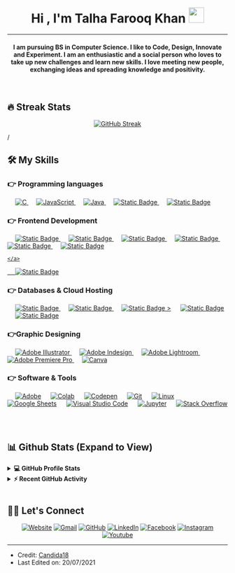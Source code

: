
<h1 align="center">Hi , I'm Talha Farooq Khan <img src="https://media.giphy.com/media/hvRJCLFzcasrR4ia7z/giphy.gif" width="35"></h1>

<hr/>
<h4 align="center">I am pursuing BS in Computer Science. I like to Code, Design, Innovate and Experiment. I am an enthusiastic and a social person who loves to take up new challenges and learn new skills. I love meeting new people, exchanging ideas and spreading knowledge and positivity.</h4>
<br>

## 🔥 Streak Stats
<p align="center"><a href="https://git.io/streak-stats"><img src="https://streak-stats.demolab.com?user=TFKOrig&theme=outrun&border_radius=12&date_format=j%20M%5B%20Y%5D&mode=weekly&card_width=500&card_height=210" alt="GitHub Streak" /></a>

/
## 🛠️ My Skills

### 👉 Programming languages

<p align="left"> 
  &emsp; 
  <a href="https://www.cprogramming.com/" target="_blank"> 
    <img alt="C" src="https://img.shields.io/badge/_-black?style=for-the-badge&logo=c&logoColor=%23A8B9CC&logoSize=auto&label=C&labelColor=black&color=black">
  </a> 
  &emsp;
  <a href="https://developer.mozilla.org/en-US/docs/Web/JavaScript" target="_blank"> 
     <img alt="JavaScript" src="https://img.shields.io/badge/_-black?style=for-the-badge&logo=javascript&logoColor=%23F7DF1E&logoSize=auto&label=javascript&labelColor=black&color=black">
   </a>
  &emsp;
  <a href="https://www.java.com" target="_blank"> 
    <img alt="Java" src="https://img.shields.io/badge/_-black?style=for-the-badge&logoColor=%23F7DF1E&logoSize=auto&label=JAVA&labelColor=black&color=black">
  </a>
  &emsp;
   <a href="https://www.python.org" target="_blank">
    <img alt="Static Badge" src="https://img.shields.io/badge/_-black?style=for-the-badge&logo=python&logoColor=%233776AB&logoSize=auto&label=Python&labelColor=black&color=black">
  </a>
  &emsp;
  <a href="https://www.php.net/">
    <img alt="Static Badge" src="https://img.shields.io/badge/_-black?style=for-the-badge&logo=php&logoColor=%23777BB4&logoSize=auto&label=PHP&labelColor=black&color=black">
  </a>
</p>

### 👉 Frontend Development
<p align="left"> 
  &emsp; 
  <a href="https://www.w3.org/html/" target="_blank"> 
   <img alt="Static Badge" src="https://img.shields.io/badge/_-lightpurple?style=for-the-badge&logo=html5&logoColor=%23E34F26&logoSize=auto&label=HTML&labelColor=black&color=black">
  </a>   
  &emsp;
  <a href="https://www.w3schools.com/css/" target="_blank">
   <img alt="Static Badge" src="https://img.shields.io/badge/_-lightpurple?style=for-the-badge&logo=css3&logoColor=%231572B6&logoSize=auto&label=CSS&labelColor=black&color=black">
  </a> 
   &emsp;
  <a href="https://getbootstrap.com" target="_blank"> 
    <img alt="Static Badge" src="https://img.shields.io/badge/_-lightpurple?style=for-the-badge&logo=bootstrap&logoColor=%237952B3&logoSize=auto&label=HTML&labelColor=black&color=black">
  </a>
&emsp;
	<a href="https://react.dev/" target="_blank">
<img alt="Static Badge" src="https://img.shields.io/badge/_-lightpurple?style=for-the-badge&logo=react&logoColor=%2361DAFB&logoSize=auto&label=REACT&labelColor=black&color=black">
	</a>
&emsp;
	<a href="https://tailwindcss.com/" target="_blank">
<img alt="Static Badge" src="https://img.shields.io/badge/_-lightpurple?style=for-the-badge&logo=tailwindcss&logoColor=%2306B6D4&logoSize=auto&label=TailWindCSS&labelColor=black&color=black">	</a>
</a>
&emsp;
	<a href="https://nextjs.org/" target="_blank">
<img alt="Static Badge" src="https://img.shields.io/badge/_-black?style=for-the-badge&logo=nextdotjs&logoColor=white&logoSize=auto&label=next.js&labelColor=black&color=black">

	</a>
 &emsp;
<a href="https://mui.com/">
<img alt="Static Badge" src="https://img.shields.io/badge/_-lightpurple?style=for-the-badge&logo=mui&logoColor=%23007FFF&logoSize=auto&label=Mui&labelColor=black&color=black">
</a>

### 👉 Databases & Cloud Hosting
<p align="left">
  &emsp;
    <a href="https://www.mysql.com/"><img alt="Static Badge" src="https://img.shields.io/badge/_-black?style=for-the-badge&logo=mysql&logoColor=%234479A1&logoSize=auto&label=MYSQL&labelColor=black&color=black">
</a>
  &emsp;
    <a href="https://www.mongodb.com/"><img alt="Static Badge" src="https://img.shields.io/badge/_-black?style=for-the-badge&logo=mongodb&logoColor=%2347A248&logoSize=auto&label=mongodb&labelColor=black&color=black">
</a>
  &emsp;
    <a href="https://www.github.com"><img alt="Static Badge" src="https://img.shields.io/badge/_-black?style=for-the-badge&logo=githubpages&logoColor=white&logoSize=auto&labelColor=black&color=black">
></a>
  &emsp;
    <a href="https://www.netlify.com/"><img alt="Static Badge" src="https://img.shields.io/badge/_-black?style=for-the-badge&logo=netlify&logoColor=%2300C7B7&logoSize=auto&label=netlify&labelColor=black&color=black">
</a>  
  &emsp;
    <a href="https://firebase.google.com/"><img alt="Static Badge" src="https://img.shields.io/badge/_-black?style=for-the-badge&logo=firebase&logoColor=%23DD2C00&logoSize=auto&label=firebase&labelColor=black&color=black">
</a>
 </p>
  
### 👉Graphic Designing
<p align="left">
  &emsp;
   <a href="https://www.adobe.com/in/products/illustrator.html" target="_blank"> 
    <img alt="Adobe Illustrator" src="https://img.shields.io/badge/Adobe Illustrator-%23FF9A00.svg?style=flat&logo=adobeillustrator&logoColor=black"/>
  </a> 
  &emsp;
  <a href="https://www.adobe.com/in/products/indesign.html" target="_blank"> 
    <img alt="Adobe Indesign" src="https://img.shields.io/badge/Adobe Indesign-%e749a0.svg?style=flat&logo=adobeindesign&logoColor=black"/> 
  </a> 
    &emsp;
  <a href="https://www.adobe.com/in/products/photoshop-lightroom.html" target="_blank"> 
    <img alt="Adobe Lightroom" src="https://img.shields.io/badge/Adobe Lightroom-%2300f.svg?style=flat&logo=adobelightroom&logoColor=black"/>
  </a>
   &emsp;
  <a href="https://www.adobe.com/in/products/premiere.html" target="_blank"> 
   <img alt="Adobe Premiere Pro" src="https://img.shields.io/badge/Adobe Premiere Pro-%2300f.svg?style=flat&logo=adobepremierepro&logoColor=black"/>
  </a>
    &emsp;
  <a href="#">
  	<img alt="Canva" src="https://img.shields.io/badge/Canva-%2300C4CC.svg?style=flat&logo=Canva&logoColor=black"/>
  </a>
 </p>

 ### 👉 Software & Tools
 
<p>
  &emsp;
    <a href="#"><img alt="Adobe" src="https://img.shields.io/badge/Adobe%20-%23FF0000.svg?logo=adobe&logoColor=black"></a>
  &emsp;
    <a href="#"><img alt="Colab" src="https://img.shields.io/badge/Colab-00b56a.svg?logo=google-colab&logoColor=black"></a>
  &emsp;
    <a href="#"><img alt="Codepen" src="https://img.shields.io/badge/Codepen-000000.svg?logo=codepen&logoColor=black"></a>
  &emsp;
    <a href="#"><img alt="Git" src="https://img.shields.io/badge/Git%20-%23F05033.svg?logo=git&logoColor=black"></a>
  &emsp;
    <a href="#"><img alt="Linux" src="https://img.shields.io/badge/Linux-FCC624?style=flat&logo=linux&logoColor=black"></a>
  &emsp;
    <a href="#"><img alt="Google Sheets" src="https://img.shields.io/badge/Google%20Sheets%20-%2334A853.svg?logo=google%20sheets&logoColor=black"></a>
  &emsp;
    <a href="#"><img alt="Visual Studio Code" src="https://img.shields.io/badge/Visual%20Studio%20Code-0078d7.svg?logo=visual-studio-code&logoColor=black"></a>
  &emsp;
    <a href="#"><img alt="Jupyter" src="https://img.shields.io/badge/Jupyter%20-%23F37626.svg?logo=Jupyter&logoColor=black"></a>
  &emsp;
    <a href="#"><img alt="Stack Overflow" src="https://img.shields.io/badge/-Stack%20Overflow-FE7A16?logo=stack-overflow&logoColor=black"></a>
  &emsp;
</p>

<br/>

## 📊 Github Stats (Expand to View) 


<details> 
  <summary><b>💻 GitHub Profile Stats</b></summary>
  <br/>
  <p align="center">
    <a href="https://github.com/anuraghazra/github-readme-stats"><img alt="Candida's Github Stats" src="https://github-readme-stats.vercel.app/api?username=candida18&show_icons=true&count_private=true&theme=algolia" height="192px"/></a>
<br/>
  &nbsp;
	  <img src="https://github-readme-stats.vercel.app/api/top-langs?username=candida18&show_icons=true&locale=en&layout=compact&theme=algolia" alt="candida18" height="192px"/>
  <br/>
  <b>Note:</b> Top languages is only a metric of the languages my public code consists of and doesn't reflect experience or skill level.
  </p>
</details>


<details>
  <summary><b>⚡ Recent GitHub Activity</b></summary>
  <br/>
   <a href="https://github.com/Candida18"><img alt="Candida's Activity Graph" src="https://activity-graph.herokuapp.com/graph?username=candida18&custom_title=Candida%20Noronha's%20Contribution%20Graph&theme=react-dark" /></a>
  <br/>

</details>

<br/>

## 🙋‍♀️ Let's Connect
<p align="center">
  <a href="https://candida-noronha.web.app/"><img src="https://img.icons8.com/bubbles/50/000000/web.png" alt="Website"/></a>
	<a href="mailto:candida.noronha18@gmail.com"><img src="https://img.icons8.com/bubbles/50/000000/gmail.png" alt="Gmail"/></a>
	<a href="https://github.com/Candida18"><img src="https://img.icons8.com/bubbles/50/000000/github.png" alt="GitHub"/></a>
	<a href="https://linkedin.com/in/candida-ruth-noronha-b019101ab"><img src="https://img.icons8.com/bubbles/50/000000/linkedin.png" alt="LinkedIn"/></a>
	<a href="https://www.facebook.com/candida.noronha.77"><img src="https://img.icons8.com/bubbles/50/000000/facebook-new.png" alt="Facebook"/></a>
	<a href="https://instagram.com/candyyyy__18"><img src="https://img.icons8.com/bubbles/50/000000/instagram.png" alt="Instagram"/></a>
	<a href="https://www.youtube.com/channel/UC7V1Gm8V0kRLp_EHB8aDj2A"><img src="https://img.icons8.com/bubbles/50/000000/youtube.png" alt="Youtube"/></a>
	
</p>

<hr/>

* Credit: [Candida18](https://github.com/Candida18)
* Last Edited on: 20/07/2021
